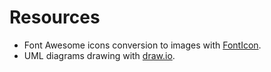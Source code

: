 # Resources

* Font Awesome icons conversion to images with [FontIcon](https://gauger.io/fonticon/).
* UML diagrams drawing with [draw.io](https://www.draw.io/).
